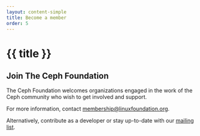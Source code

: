 ```yaml
---
layout: content-simple
title: Become a member
order: 5
---
```


# {{ title }}

## Join The Ceph Foundation

The Ceph Foundation welcomes organizations engaged in the work of the Ceph community who wish to get involved and support.

For more information, contact <membership@linuxfoundation.org>.

Alternatively, contribute as a developer or stay up-to-date with our [mailing list]().
